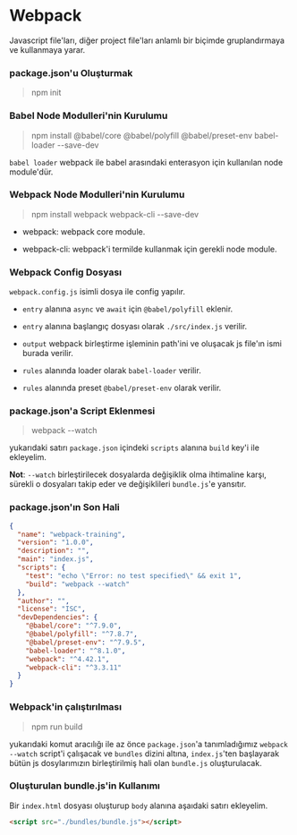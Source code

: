 # Webpack

Javascript file'ları, diğer project file'ları anlamlı bir biçimde gruplandırmaya ve kullanmaya yarar.

### package.json'u Oluşturmak

> npm init

### Babel Node Modulleri'nin Kurulumu

> npm install @babel/core @babel/polyfill @babel/preset-env babel-loader --save-dev

`babel loader` webpack ile babel arasındaki enterasyon için kullanılan node module'dür.

### Webpack Node Modulleri'nin Kurulumu

> npm install webpack webpack-cli  --save-dev

* webpack: webpack core module.

* webpack-cli: webpack'i termilde kullanmak için gerekli node module.

### Webpack Config Dosyası

`webpack.config.js` isimli dosya ile config yapılır.

* `entry` alanına `async` ve `await` için `@babel/polyfill` eklenir.

* `entry` alanına başlangıç dosyası olarak `./src/index.js` verilir.

* `output` webpack birleştirme işleminin path'ini
ve oluşacak js file'ın ismi burada verilir.

* `rules` alanında loader olarak `babel-loader` verilir.

* `rules` alanında preset `@babel/preset-env` olarak verilir.

### package.json'a Script Eklenmesi

> webpack --watch

yukarıdaki satırı `package.json` içindeki `scripts` alanına `build` key'i ile ekleyelim.

**Not**: `--watch` birleştirilecek dosyalarda değişiklik olma ihtimaline karşı, sürekli o dosyaları takip eder ve değişiklileri `bundle.js`'e yansıtır.


### package.json'ın Son Hali

```json
{
  "name": "webpack-training",
  "version": "1.0.0",
  "description": "",
  "main": "index.js",
  "scripts": {
    "test": "echo \"Error: no test specified\" && exit 1",
    "build": "webpack --watch"
  },
  "author": "",
  "license": "ISC",
  "devDependencies": {
    "@babel/core": "^7.9.0",
    "@babel/polyfill": "^7.8.7",
    "@babel/preset-env": "^7.9.5",
    "babel-loader": "^8.1.0",
    "webpack": "^4.42.1",
    "webpack-cli": "^3.3.11"
  }
}
```


### Webpack'in çalıştırılması

> npm run build

yukarıdaki komut aracılığı ile az önce `package.json`'a tanımladığımız `webpack --watch` script'i
çalışacak ve `bundles` dizini altına, `index.js`'ten başlayarak bütün js dosylarımızın birleştirilmiş hali olan `bundle.js` oluşturulacak.

### Oluşturulan bundle.js'in Kullanımı

Bir `index.html` dosyası oluşturup `body` alanına
aşaıdaki satırı ekleyelim.


```html
<script src="./bundles/bundle.js"></script>
```

